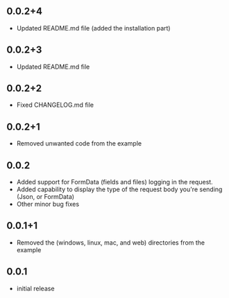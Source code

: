## 0.0.2+4

- Updated README.md file (added the installation part)

## 0.0.2+3

- Updated README.md file

## 0.0.2+2

- Fixed CHANGELOG.md file

## 0.0.2+1

- Removed unwanted code from the example

## 0.0.2

- Added support for FormData (fields and files) logging in the request.
- Added capability to display the type of the request body you're sending (Json, or FormData)
- Other minor bug fixes

## 0.0.1+1

- Removed the (windows, linux, mac, and web) directories from the example

## 0.0.1

- initial release
